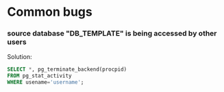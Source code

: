 # 

# Common bugs
### source database "DB_TEMPLATE" is being accessed by other users
Solution:
```sql
SELECT *, pg_terminate_backend(procpid) 
FROM pg_stat_activity 
WHERE usename='username';
```
